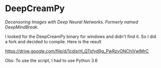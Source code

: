 # DeepCreamPy
*Decensoring Images with Deep Neural Networks. Formerly named DeepMindBreak.*


I looked for the DeepCreamPy binary for windows and didn't find it. So I did a fork and decided to compile. Here is the result

https://drive.google.com/file/d/1cdisrH_QTsfyd9g_PwRzvONChjVwlMrC


Obs: To use the script, I had to use Python 3.6
